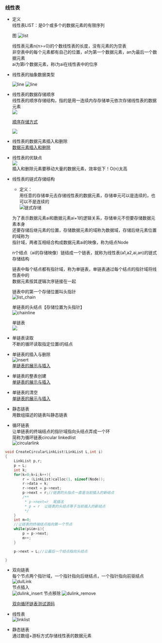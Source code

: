 ### 线性表  
- 定义  
  线性表LIST：是0个或多个的数据元素的有限序列    
  
  图
  ![list](datastruct/list1.png)  
  
  线性表元素n(n>=0)的个数线性表的长度，没有元素的为空表  
  非空表中的每个元素都有自己的位置，a1为第一个数据元素，an为最后一个数据元素  
  ai为第i个数据元素，称i为ai在线性表中的位序  
  
  
- 线性表的抽象数据类型   

    ![line](datastruct/listdefine1.png)
    ![line](datastruct/listdefine2.png)  
    
- 线性表的数据存储顺序    
    线性表的顺序存储结构，指的是用一连续内存存储单元依次存储线性表的数据元素   
    ![](datastruct/line_storage.png)   
    
    [顺序存储方式](list.c)

    ![](datastruct/line_storage_loc.png)  
    
- 线性表的数据元素插入和删除  
    [数据元素插入和删除](list.c)  
    
- 线性表的优缺点   
    ![](list2.png)    
    插入和删除元素要移动大量的数据元素，效率低下！O(n)太高   
    
- 线性表的链式存储结构     

  - 定义：  
  用任意的存储单元去存储线性表的数据元素，存储单元可以是连续的，也可以不是连续的   
  ![链式存储](datastruct/list3.png)     
  
  为了表示数据元素ai和数据元素ai+1的逻辑关系，存储单元不但要存储数据元素本身  
  还要存储后继元素的位置，存储数据元素的域称为数据域，存储后继元素位置的域称为  
  指针域，两者互相结合构成数据元素ai的映像，称为结点Node  
  
  n个结点（ai的存储映像）链结成一个链表，就称为线性表(a1,a2,ai,an)的链式存储结构   
  
  
  链表中每个结点都有指针域，称为单链表，单链表通过每个结点的指针域将线性表中的  
  数据元素按其逻辑次序链接在一起     
  
  链表中的第一个存储位置叫头指针   
  ![list_chain](datastruct/list_chain2.png)  
  
  单链表的头结点【存储位置为头指针】  
  ![chainline](datastruct/line_chain3.png)
  
  
  单链表  
  ![](datastruct/list_chain3.png)  
  
- 单链表读取     
    不断的循环读取指定位置i的结点  
    
- 单链表的插入与删除   
 ![insert](datastruct/listchain_insert.png)  
 [单链表的展示与插入](listchain.c)  
 
- 单链表的整表创建    
 [单链表的展示与插入](listchain.c)  
- 单链表的清空  
 [单链表的展示与插入](listchain.c)    
 
- 静态链表   
 用数组描述的链表叫静态链表       
 
- 循环链表  
 让单链表的终端结点的指针域指向头结点弄成一个环  
 简称为循环链表circular linkedlist  
 ![circularlink](datastruct/circularlink.png)  
 ```c 
 void CreateCircularLinkList(LinkList L,int i)
 {
     LinkList p,r;
     p = L;
     int k;
     for(k=0;k<i;k++){
         r = (LinkList)calloc(1, sizeof(Node));
         r->data = k;
         r->next = p->next;
         p->next = r;//链表的头指点一直是当前插入的新结点
         /**
          * p->next=r  尾插法
          * p = r  让链表的头结点等于当前插入的新结点
          */
     }
     int m=0;
     //让链表的终端结点指向第一个节点
     while(p&&m<i){
         p = p->next;
         m++;
     }
 
     p->next = L;//让最后一个结点指向头结点
 
 }
 ```  
 
 
 - 双向链表  
   每个节点两个指针域，一个指针指向后继结点，一个指针指向前驱结点    
   ![dulLink](datastruct/dullink.png)  
   节点插入  
   ![dulink_insert](datastruct/dulink_insert.png) 
   节点移除 
   ![dulink_remove](datastruct/dullink_remove.png)  
   
   [双向循环链表测试源码](dulinklist.c)   
  
  
- 线性表  
    ![linklist](datastruct/linklist8.png)  
    
- 静态链表   
    通过数组+游标方式存储线性表的数据元素  


